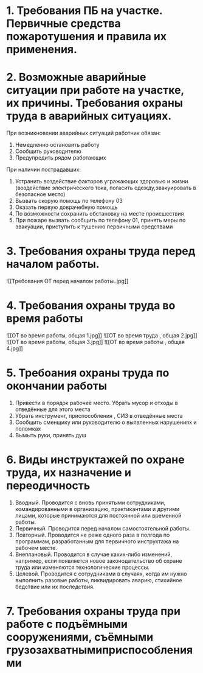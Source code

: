# 1. Требования ПБ на участке. Первичные средства пожаротушения и правила их применения.
# 2. Возможные аварийные ситуации при работе на участке, их причины. Требования охраны труда в аварийных ситуациях.
При возникновении аварийных ситуаций работник обязан:
1. Немедленно остановить работу
2. Сообщить руководителю
3. Предупредить рядом работающих

При наличии пострадавших:
1. Устранить воздействие факторов угражающих здоровью и жизни (воздействие электрического тока, погасить одежду,эвакуировать в безопасное место)
2. Вызвать скорую помощь по телефону 03
3. Оказать первую доврачебную помощь
4. По возможности сохранить обстановку на месте происшествия
5. При пожаре вызвать сообщить по телефону 01, принять меры по эвакуации, приступить к тушению первичными средствами

# 3. Требования охраны труда перед началом работы.
![[Требования ОТ перед началом работы..jpg]]

# 4. Требования охраны труда во время работы 

![[ОТ во время работы, общая 1.jpg]]
![[ОТ во время труда , общая 2.jpg]]
![[ОТ во время работы, общая 3.jpg]]
![[ОТ во время работы , общая 4.jpg]]
# 5. Требоания охраны труда по окончании работы
1. Привести в порядок рабочее место. Убрать мусор и отходы в отведённые для этого места
2. Убрать инструмент, приспособления , СИЗ в отведённые места
3. Сообщить сменщику или руководителю о выявленных нарушениях и поломках
4. Вымыть руки, принять душ

# 6. Виды инструктажей по охране труда, их назначение и переодичность 
1. Вводный. Проводится с вновь принятыми сотрудниками, командированными в организацию, практикантами и другими лицами, которые принимаются для постоянной или временной работы.
2. Первичный. Проводится перед началом самостоятельной работы.
3. Повторный. Проводится не реже одного раза в полгода по программам, разработанным для первичного инструктажа на рабочем месте.
4. Внеплановый. Проводится в случае каких-либо изменений, например, если появляется новое законодательство об охране труда или изменяются технологические процессы.
5. Целевой. Проводится с сотрудниками в случаях, когда им нужно выполнить разовые работы, ликвидировать аварию, стихийное бедствие или их последствия.
# 7. Требования охраны труда при работе с подъёмными сооружениями, съёмными грузозахватнымиприспособлениями